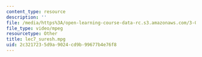 ```yaml
---
content_type: resource
description: ''
file: /media/https%3A/open-learning-course-data-rc.s3.amazonaws.com/3-052-nanomechanics-of-materials-and-biomaterials-spring-2007/2c3217235d9a9024cd9b99677b4e76f8_lec7_suresh.mpg
file_type: video/mpeg
resourcetype: Other
title: lec7_suresh.mpg
uid: 2c321723-5d9a-9024-cd9b-99677b4e76f8
---
```

